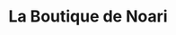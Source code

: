 ---
title: "La Boutique de Noari"
url: /aldeamayor-de-san-martin/la-boutique-de-noari/
shop: Kleidung
---